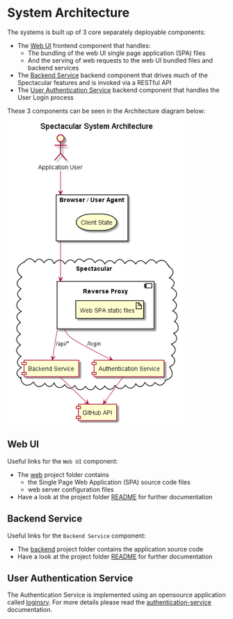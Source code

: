 # System Architecture
The systems is built up of 3 core separately deployable components:
- The [Web UI]((#web-ui)) frontend component that handles:
  - The bundling of the web UI single page application (SPA) files
  - And the serving of web requests to the web UI bundled files and backend services
- The [Backend Service](#backend-service) backend component that drives much of the Spectacular features and is invoked via a RESTful API
- The [User Authentication Service](#user-authentication-service) backend component that handles the User Login process

These 3 components can be seen in the Architecture diagram below:

![system architecture diagram](diagrams/system-architecture.png)

## Web UI
Useful links for the `Web UI` component:
- The [web](../../web) project folder contains 
  - the Single Page Web Application (SPA) source code files
  - web server configuration files
- Have a look at the project folder [README](../../web/README.md) for further documentation

## Backend Service
Useful links for the `Backend Service` component:
- The [backend](../../backend) project folder contains the application source code
- Have a look at the project folder [README](../../backend/README.md) for further documentation

## User Authentication Service
The Authentication Service is implemented using an opensource application called [loginsrv](https://github.com/tarent/loginsrv). For more details please read the [authentication-service](../authentication-service.md) documentation.
